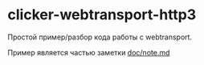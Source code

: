# clicker-webtransport-http3
Простой пример/разбор кода работы с webtransport.

Пример является частью заметки [doc/note.md](doc/note.md)
